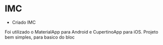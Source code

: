 # IMC

- Criado IMC

Foi utilizado o MaterialApp para Android e CupertinoApp para iOS.
Projeto bem simples, para basico do bloc
